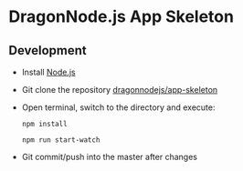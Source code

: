 # DragonNode.js App Skeleton

## Development
- Install [Node.js](http://nodejs.org/)
- Git clone the repository [dragonnodejs/app-skeleton](https://github.com/dragonnodejs/app-skeleton.git)
- Open terminal, switch to the directory and execute:

    ```npm install```

    ```npm run start-watch```

- Git commit/push into the master after changes
